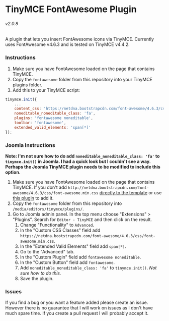 # TinyMCE FontAwesome Plugin

###### v2.0.8

A plugin that lets you insert FontAwesome icons via TinyMCE. Currently uses FontAwesome v4.6.3 and is tested on TinyMCE v4.4.2.


### Instructions
1. Make sure you have FontAwesome loaded on the page that contains TinyMCE.
2. Copy the `fontawesome` folder from this repository into your TinyMCE plugins folder.
3. Add this to your TinyMCE script:
```js
tinymce.init({
    ...
    content_css: 'https://netdna.bootstrapcdn.com/font-awesome/4.6.3/css/font-awesome.min.css',
    noneditable_noneditable_class: 'fa',
    plugins: 'fontawesome noneditable',
    toolbar: 'fontawesome',
    extended_valid_elements: 'span[*]'
});
```

### Joomla Instructions
**Note: I'm not sure how to do add `noneditable_noneditable_class: 'fa'` to `tinymce.init()` in Joomla. I had a quick look but I couldn't see a way. Perhaps the Joomla TinyMCE plugin needs to be modified to include this option.**

1. Make sure you have FontAwesome loaded on the page that contains TinyMCE. If you don't add `http://netdna.bootstrapcdn.com/font-awesome/4.6.3/css/font-awesome.min.css` [directly to the template](https://docs.joomla.org/J3.x:Adding_JavaScript_and_CSS_to_the_page) or use [this plugin](https://thekrotek.com/joomla-extensions/admin-custom-css) to add it.
2. Copy the `fontawesome` folder from this repository into `/media/editors/tinymce/plugins/`.
3. Go to Joomla admin panel. In the top menu choose "Extensions" > "Plugins". Search for `Editor - TinyMCE` and then click on the result.
    1. Change "Functionality" to `Advanced`.
    2. In the "Custom CSS Classes" field add `https://netdna.bootstrapcdn.com/font-awesome/4.6.3/css/font-awesome.min.css`.
    3. In the "Extended Valid Elements" field add `span[*]`.
    4. Go to the "Advanced" tab.
    5. In the "Custom Plugin" field add `fontawesome noneditable`.
    6. In the "Custom Button" field add `fontawesome`.
    7. Add `noneditable_noneditable_class: 'fa'` to `tinymce.init()`. *Not sure how to do this.*
    8. Save the plugin.

### Issues
If you find a bug or you want a feature added please create an issue. However there is no guarantee that I will work on issues as I don't have much spare time. If you create a pull request I will probably accept it.
